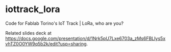 # iottrack_lora
Code for Fablab Torino's IoT Track | LoRa, who are you?

Related slides deck at https://docs.google.com/presentation/d/1Nrk5pU7Lxe6703a_zMs6FBLIys5xvhTZ0O0YW9q5b2k/edit?usp=sharing.
